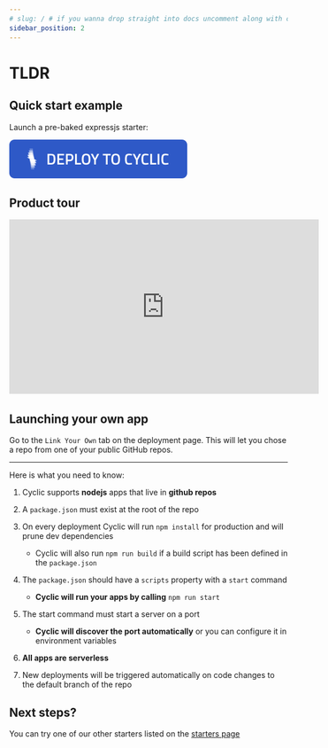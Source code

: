 ```yaml
---
# slug: / # if you wanna drop straight into docs uncomment along with config change
sidebar_position: 2
---
```


# TLDR

## Quick start example

Launch a pre-baked expressjs starter:

[![Deploy Expressjs Starter on Cyclic](/img/cyclic/deploy.svg)](https://app.cyclic.sh/api/app/deploy/cyclic-software/express-hello-world)


## Product tour

<iframe width="560" height="315" src="https://www.youtube.com/embed/iK3ael3pQw8" title="YouTube video player" frameborder="0" allow="accelerometer; autoplay; clipboard-write; encrypted-media; gyroscope; picture-in-picture" allowfullscreen></iframe>

## Launching your own app

Go to the `Link Your Own` tab on the deployment page. This will let you chose a repo from one of your public GitHub repos.

---------
Here is what you need to know:

1. Cyclic supports **nodejs** apps that live in **github repos**
2. A `package.json` must exist at the root of the repo
3. On every deployment Cyclic will run `npm install` for production and will prune dev dependencies 
   - Cyclic will also run `npm run build` if a build script has been defined in the `package.json`
4. The `package.json` should have a `scripts` property with a `start` command

   - **Cyclic will run your apps by calling** `npm run start`
5. The start command must start a server on a port

   - **Cyclic will discover the port automatically** or you can configure it in environment variables
6. **All apps are serverless**
7. New deployments will be triggered automatically on code changes to the default branch of the repo

## Next steps?

You can try one of our other starters listed on the [starters page](/docs/overview/starters)
